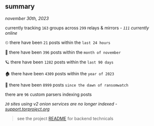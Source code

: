 
## summary
_november 30th, 2023_

currently tracking `163` groups across `299` relays & mirrors - _`111` currently online_

⏲ there have been `21` posts within the `last 24 hours`

🦈 there have been `396` posts within the `month of november`

🪐 there have been `1282` posts within the `last 90 days`

🏚 there have been `4309` posts within the `year of 2023`

🦕 there have been `8999` posts `since the dawn of ransomwatch`

there are `96` custom parsers indexing posts

_`20` sites using v2 onion services are no longer indexed - [support.torproject.org](https://support.torproject.org/onionservices/v2-deprecation/)_

> see the project [README](https://github.com/joshhighet/ransomwatch#ransomwatch--) for backend technicals

